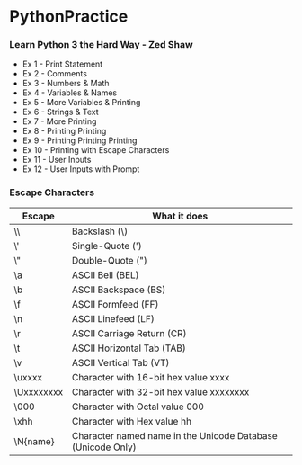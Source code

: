 # PythonPractice
### Learn Python 3 the Hard Way - Zed Shaw

- Ex 1 - Print Statement
- Ex 2 - Comments
- Ex 3 - Numbers & Math
- Ex 4 - Variables & Names
- Ex 5 - More Variables & Printing
- Ex 6 - Strings & Text
- Ex 7 - More Printing
- Ex 8 - Printing Printing
- Ex 9 - Printing Printing Printing
- Ex 10 - Printing with Escape Characters
- Ex 11 - User Inputs
- Ex 12 - User Inputs with Prompt


### Escape Characters
| Escape | What it does |
| ------ | ------ |
| \\\\ | Backslash (\\) |
| \\' | Single-Quote (') |
| \\" | Double-Quote (") |
| \\a | ASCII Bell (BEL) |
| \\b | ASCII Backspace (BS) |
| \\f | ASCII Formfeed (FF) |
| \\n | ASCII Linefeed (LF) |
| \\r | ASCII Carriage Return (CR) |
| \\t | ASCII Horizontal Tab (TAB) |
| \\v | ASCII Vertical Tab (VT) |
| \\uxxxx | Character with 16-bit hex value xxxx |
| \\Uxxxxxxxx | Character with 32-bit hex value xxxxxxxx |
| \\000 | Character with Octal value 000 |
| \\xhh | Character with Hex value hh |
| \\N{name} | Character named name in the Unicode Database (Unicode Only) |


